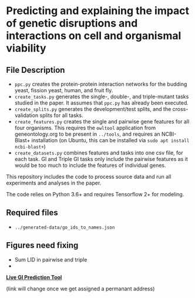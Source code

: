 # Predicting and explaining the impact of genetic disruptions and interactions on cell and organismal viability 


## File Description

- `ppc.py` creates the protein-protein interaction networks for the budding yeast, fission yeast, human, and fruit fly. 
- `create_tasks.py` generates the single-, double-, and triple-mutant tasks studied in the paper. It assumes that `ppc.py` has already been executed.
- `create_splits.py` generates the development/test splits, and the cross-validation splits for all tasks.
- `create_features.py` creates the single and pairwise gene features for all four organisms. This requires the `owltool` application from geneontology.org to be present in `../tools`, and requires an NCBI-Blast+ installation (on Ubuntu, this can be installed via `sudo apt install ncbi-blast+`)
- `create_datasets.py` combines features and tasks into one csv file, for each task. GI and Triple GI tasks only include the pairwise features as it would be too much to include the features of individual genes.

This repository includes the code to process source data and run all experiments and analyses in the paper. 

The code relies on Python 3.6+ and requires Tensorflow 2+ for modeling. 

## Required files
- `../generated-data/go_ids_to_names.json`

## Figures need fixing
- Sum LID in pairwise and triple
- 
[**Live GI Prediction Tool**](http://ssdd.kisr.edu.kw/gi_pred/static/search_gi.html)

(link will change once we get assigned a permanant address)
